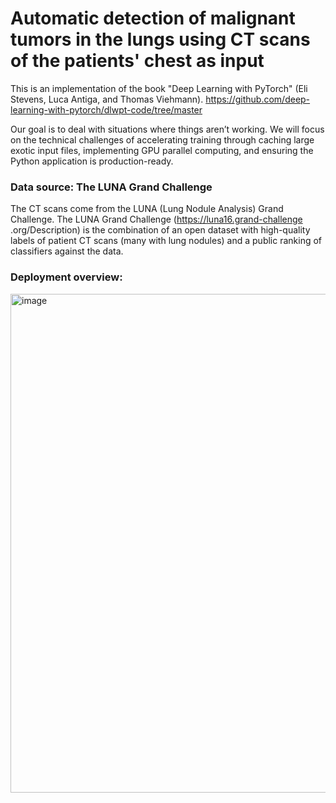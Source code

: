 # Automatic detection of malignant tumors in the lungs using CT scans of the patients' chest as input

This is an implementation of the book "Deep Learning with PyTorch" (Eli Stevens, Luca Antiga, and Thomas Viehmann). https://github.com/deep-learning-with-pytorch/dlwpt-code/tree/master

Our goal is to deal with situations where things aren’t working. We will focus on the technical challenges of accelerating training through caching large exotic input files, implementing GPU parallel computing, and ensuring the Python application is production-ready.


### Data source: The LUNA Grand Challenge

The CT scans come from the LUNA (Lung Nodule Analysis) Grand Challenge. The LUNA Grand Challenge (https://luna16.grand-challenge .org/Description) is the combination of an open dataset with high-quality labels of patient CT scans (many with lung nodules) and a public ranking of classifiers against the data.


### Deployment overview:

<img width="1130" height="798" alt="image" src="https://github.com/user-attachments/assets/3e61d657-b256-47d1-934c-124341b81299" />
